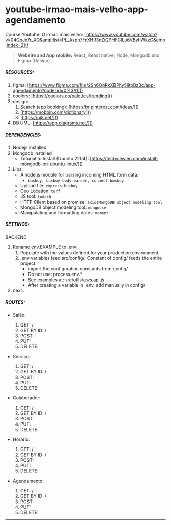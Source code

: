 # youtube-irmao-mais-velho-app-agendamento

Course Youtube: O irmão mais velho: [https://www.youtube.com/watch?v=04QoJx7r_XQ&amp;list=PL_Axpn7FrXHR3nZiQPHFClLu6VByhWkzG&amp;index=2]()

> **Website and App mobile:** React, React native, Node, Mongodb and Figma (Design)

##### RESOURCES:

1. figma: [https://www.figma.com/file/2Sn6OqRkXBPhy5IitbBz3c/app-agendamento?node-id=0%3A1]()
2. coolors: [https://coolors.co/palettes/trending]()
3. design:
   1. Search (app booking): [https://br.pinterest.com/ideas/]()
   2. [https://mobbin.com/dictionary]()
   3. [https://ui8.net/]()
4. DB UML: [https://app.diagrams.net/]()

##### DEPENDENCIES:

1. Nodejs installed
2. Mongodb installed
   * Tutorial to Install (Ubuntu 2204): [https://techviewleo.com/install-mongodb-on-ubuntu-linux/]()
3. Libs:
   * A node.js module for parsing incoming HTML form data:
     * `busboy, busboy-body-parser, connect-busboy`
   * Upload file: `express-busboy`
   * Geo Location: `turf`
   * JS tool: `lodash`
   * HTTP Client based on promise: `axiosMongoDB object modeling tool`
   * MongoDB object modeling tool: `mongoose`
   * Manipulating and formatting dates: `moment`

##### SETTINGS:

BACKEND

1. Rename env.EXAMPLE to .env:
   1. Populate with the values defined for your production environment.
   2. .env variables feed src/config/. Constant of config/ feeds the entire project:
      * import the configuration constants from config/
      * Do not use: process.env.*
      * See examples at: src/utils/aws.api.js
      * After creating a variable in .env, add manually in config/
2. next...

##### ROUTES:

* Salão:

  1. GET: /
  2. GET BY ID: /
  3. POST:
  4. PUT:
  5. DELETE:
* Serviço:

  1. GET: /
  2. GET BY ID: /
  3. POST:
  4. PUT:
  5. DELETE:
* Colaborador:

  1. GET: /
  2. GET BY ID: /
  3. POST:
  4. PUT:
  5. DELETE:
* Horario:

  1. GET: /
  2. GET BY ID: /
  3. POST:
  4. PUT:
  5. DELETE:
* Agendamento:

  1. GET: /
  2. GET BY ID: /
  3. POST:
  4. PUT:
  5. DELETE:

---
